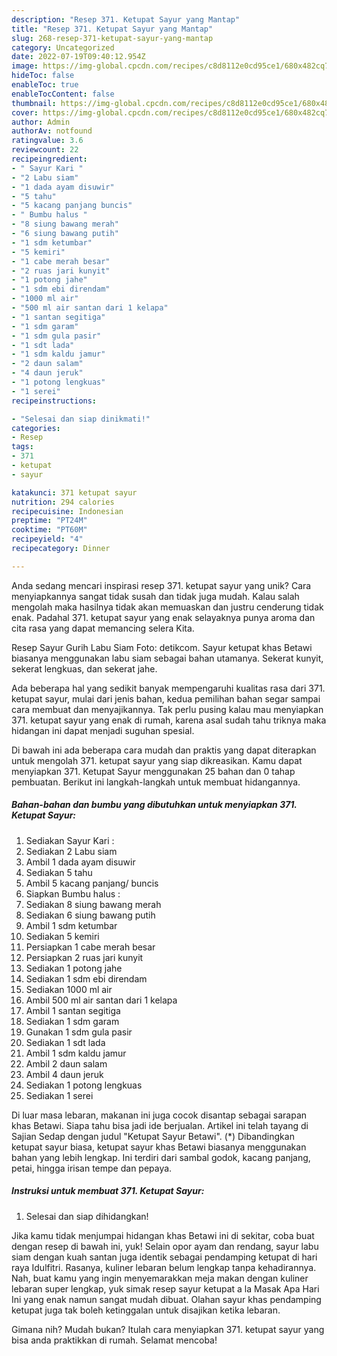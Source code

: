 ```yaml
---
description: "Resep 371. Ketupat Sayur yang Mantap"
title: "Resep 371. Ketupat Sayur yang Mantap"
slug: 268-resep-371-ketupat-sayur-yang-mantap
category: Uncategorized
date: 2022-07-19T09:40:12.954Z
image: https://img-global.cpcdn.com/recipes/c8d8112e0cd95ce1/680x482cq70/371-ketupat-sayur-foto-resep-utama.jpg
hideToc: false
enableToc: true
enableTocContent: false
thumbnail: https://img-global.cpcdn.com/recipes/c8d8112e0cd95ce1/680x482cq70/371-ketupat-sayur-foto-resep-utama.jpg
cover: https://img-global.cpcdn.com/recipes/c8d8112e0cd95ce1/680x482cq70/371-ketupat-sayur-foto-resep-utama.jpg
author: Admin
authorAv: notfound
ratingvalue: 3.6
reviewcount: 22
recipeingredient:
- " Sayur Kari "
- "2 Labu siam"
- "1 dada ayam disuwir"
- "5 tahu"
- "5 kacang panjang buncis"
- " Bumbu halus "
- "8 siung bawang merah"
- "6 siung bawang putih"
- "1 sdm ketumbar"
- "5 kemiri"
- "1 cabe merah besar"
- "2 ruas jari kunyit"
- "1 potong jahe"
- "1 sdm ebi direndam"
- "1000 ml air"
- "500 ml air santan dari 1 kelapa"
- "1 santan segitiga"
- "1 sdm garam"
- "1 sdm gula pasir"
- "1 sdt lada"
- "1 sdm kaldu jamur"
- "2 daun salam"
- "4 daun jeruk"
- "1 potong lengkuas"
- "1 serei"
recipeinstructions:

- "Selesai dan siap dinikmati!"
categories:
- Resep
tags:
- 371
- ketupat
- sayur

katakunci: 371 ketupat sayur 
nutrition: 294 calories
recipecuisine: Indonesian
preptime: "PT24M"
cooktime: "PT60M"
recipeyield: "4"
recipecategory: Dinner

---
```





Anda sedang mencari inspirasi resep 371. ketupat sayur yang unik? Cara menyiapkannya sangat tidak susah dan tidak juga mudah. Kalau salah mengolah maka hasilnya tidak akan memuaskan dan justru cenderung tidak enak. Padahal 371. ketupat sayur yang enak selayaknya punya aroma dan cita rasa yang dapat memancing selera Kita.





Resep Sayur Gurih Labu Siam Foto: detikcom. Sayur ketupat khas Betawi biasanya menggunakan labu siam sebagai bahan utamanya. Sekerat kunyit, sekerat lengkuas, dan sekerat jahe.

Ada beberapa hal yang sedikit banyak mempengaruhi kualitas rasa dari 371. ketupat sayur, mulai dari jenis bahan, kedua pemilihan bahan segar sampai cara membuat dan menyajikannya. Tak perlu pusing kalau mau menyiapkan 371. ketupat sayur yang enak di rumah, karena asal sudah tahu triknya maka hidangan ini dapat menjadi suguhan spesial.






Di bawah ini ada beberapa cara mudah dan praktis yang dapat diterapkan untuk mengolah 371. ketupat sayur yang siap dikreasikan. Kamu dapat menyiapkan 371. Ketupat Sayur menggunakan 25 bahan dan 0 tahap pembuatan. Berikut ini langkah-langkah untuk membuat hidangannya.

<!--inarticleads1-->

##### Bahan-bahan dan bumbu yang dibutuhkan untuk menyiapkan 371. Ketupat Sayur:

1. Sediakan  Sayur Kari :
1. Sediakan 2 Labu siam
1. Ambil 1 dada ayam disuwir
1. Sediakan 5 tahu
1. Ambil 5 kacang panjang/ buncis
1. Siapkan  Bumbu halus :
1. Sediakan 8 siung bawang merah
1. Sediakan 6 siung bawang putih
1. Ambil 1 sdm ketumbar
1. Sediakan 5 kemiri
1. Persiapkan 1 cabe merah besar
1. Persiapkan 2 ruas jari kunyit
1. Sediakan 1 potong jahe
1. Sediakan 1 sdm ebi direndam
1. Sediakan 1000 ml air
1. Ambil 500 ml air santan dari 1 kelapa
1. Ambil 1 santan segitiga
1. Sediakan 1 sdm garam
1. Gunakan 1 sdm gula pasir
1. Sediakan 1 sdt lada
1. Ambil 1 sdm kaldu jamur
1. Ambil 2 daun salam
1. Ambil 4 daun jeruk
1. Sediakan 1 potong lengkuas
1. Sediakan 1 serei


Di luar masa lebaran, makanan ini juga cocok disantap sebagai sarapan khas Betawi. Siapa tahu bisa jadi ide berjualan. Artikel ini telah tayang di Sajian Sedap dengan judul &#34;Ketupat Sayur Betawi&#34;. (*) Dibandingkan ketupat sayur biasa, ketupat sayur khas Betawi biasanya menggunakan bahan yang lebih lengkap. Ini terdiri dari sambal godok, kacang panjang, petai, hingga irisan tempe dan pepaya. 

<!--inarticleads2-->

##### Instruksi untuk membuat 371. Ketupat Sayur:


1. Selesai dan siap dihidangkan!

Jika kamu tidak menjumpai hidangan khas Betawi ini di sekitar, coba buat dengan resep di bawah ini, yuk! Selain opor ayam dan rendang, sayur labu siam dengan kuah santan juga identik sebagai pendamping ketupat di hari raya Idulfitri. Rasanya, kuliner lebaran belum lengkap tanpa kehadirannya. Nah, buat kamu yang ingin menyemarakkan meja makan dengan kuliner lebaran super lengkap, yuk simak resep sayur ketupat a la Masak Apa Hari Ini yang enak namun sangat mudah dibuat. Olahan sayur khas pendamping ketupat juga tak boleh ketinggalan untuk disajikan ketika lebaran. 

Gimana nih? Mudah bukan? Itulah cara menyiapkan 371. ketupat sayur yang bisa anda praktikkan di rumah. Selamat mencoba!
